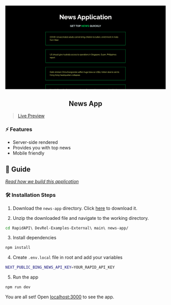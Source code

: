 ![cover](assets/cover.png)

<div align="center">
	<h2>News App</h2>
</div>

>[Live Preview](https://rapidapi-example-news-app.vercel.app/)

### ⚡️ Features

- Server-side rendered
- Provides you with top news
- Mobile friendly

## 📖 Guide

[*Read how we build this application*](https://rapidapi.com/guides/build-news-app)

### 🛠️ Installation Steps

1. Download the `news-app` directory. Click [here](https://download-directory.github.io/?url=https://github.com/RapidAPI/DevRel-Examples-External/tree/main/news-app) to download it.

2. Unzip the downloaded file and navigate to the working directory.

```bash
cd RapidAPI\ DevRel-Examples-External\ main\ news-app/
```


3. Install dependencies

```bash
npm install
```

4. Create `.env.local` file in root and add your variables

```bash
NEXT_PUBLIC_BING_NEWS_API_KEY=YOUR_RAPID_API_KEY
```

5. Run the app

```bash
npm run dev
```

You are all set! Open [localhost:3000](http://localhost:3000/) to see the app.
